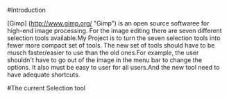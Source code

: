 #Introduction

[Gimp] (http://www.gimp.org/ "Gimp") is an open source softwaree for high-end image processing. For the image editing there are seven different selection tools available.My Project is to turn the seven selection tools into fewer more compact set of tools. The new set of tools should have to be musch faster/easier to use than the old ones.For example, the user shouldn't have to go out of the image in the menu bar to change the options. It also must be easy to user for all users.And the new tool need to have adequate shortcuts.

#The current Selection tool 

